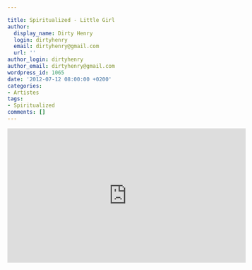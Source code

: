 ```yaml
---

title: Spiritualized - Little Girl
author:
  display_name: Dirty Henry
  login: dirtyhenry
  email: dirtyhenry@gmail.com
  url: ''
author_login: dirtyhenry
author_email: dirtyhenry@gmail.com
wordpress_id: 1065
date: '2012-07-12 08:00:00 +0200'
categories:
- Artistes
tags:
- Spiritualized
comments: []
---
```

<iframe width="540" height="304" src="http://www.youtube.com/embed/MwC7n8q-oHQ" frameborder="0" allowfullscreen></iframe>
